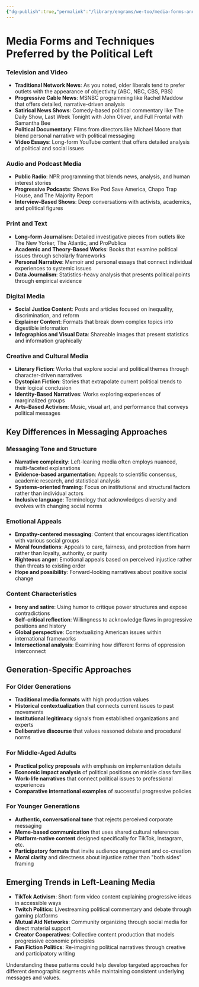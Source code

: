 ```yaml
---
{"dg-publish":true,"permalink":"/library/engrams/we-too/media-forms-and-techniques-preferred-by-the-political-left/"}
---
```


# Media Forms and Techniques Preferred by the Political Left

### Television and Video

- **Traditional Network News**: As you noted, older liberals tend to prefer outlets with the appearance of objectivity (ABC, NBC, CBS, PBS)
- **Progressive Cable News**: MSNBC programming like Rachel Maddow that offers detailed, narrative-driven analysis
- **Satirical News Shows**: Comedy-based political commentary like The Daily Show, Last Week Tonight with John Oliver, and Full Frontal with Samantha Bee
- **Political Documentary**: Films from directors like Michael Moore that blend personal narrative with political messaging
- **Video Essays**: Long-form YouTube content that offers detailed analysis of political and social issues

### Audio and Podcast Media

- **Public Radio**: NPR programming that blends news, analysis, and human interest stories
- **Progressive Podcasts**: Shows like Pod Save America, Chapo Trap House, and The Majority Report
- **Interview-Based Shows**: Deep conversations with activists, academics, and political figures

### Print and Text

- **Long-form Journalism**: Detailed investigative pieces from outlets like The New Yorker, The Atlantic, and ProPublica
- **Academic and Theory-Based Works**: Books that examine political issues through scholarly frameworks
- **Personal Narrative**: Memoir and personal essays that connect individual experiences to systemic issues
- **Data Journalism**: Statistics-heavy analysis that presents political points through empirical evidence

### Digital Media

- **Social Justice Content**: Posts and articles focused on inequality, discrimination, and reform
- **Explainer Content**: Formats that break down complex topics into digestible information
- **Infographics and Visual Data**: Shareable images that present statistics and information graphically

### Creative and Cultural Media

- **Literary Fiction**: Works that explore social and political themes through character-driven narratives
- **Dystopian Fiction**: Stories that extrapolate current political trends to their logical conclusion
- **Identity-Based Narratives**: Works exploring experiences of marginalized groups
- **Arts-Based Activism**: Music, visual art, and performance that conveys political messages

## Key Differences in Messaging Approaches

### Messaging Tone and Structure

- **Narrative complexity**: Left-leaning media often employs nuanced, multi-faceted explanations
- **Evidence-based argumentation**: Appeals to scientific consensus, academic research, and statistical analysis
- **Systems-oriented framing**: Focus on institutional and structural factors rather than individual actors
- **Inclusive language**: Terminology that acknowledges diversity and evolves with changing social norms

### Emotional Appeals

- **Empathy-centered messaging**: Content that encourages identification with various social groups
- **Moral foundations**: Appeals to care, fairness, and protection from harm rather than loyalty, authority, or purity
- **Righteous anger**: Emotional appeals based on perceived injustice rather than threats to existing order
- **Hope and possibility**: Forward-looking narratives about positive social change

### Content Characteristics

- **Irony and satire**: Using humor to critique power structures and expose contradictions
- **Self-critical reflection**: Willingness to acknowledge flaws in progressive positions and history
- **Global perspective**: Contextualizing American issues within international frameworks
- **Intersectional analysis**: Examining how different forms of oppression interconnect

## Generation-Specific Approaches

### For Older Generations

- **Traditional media formats** with high production values
- **Historical contextualization** that connects current issues to past movements
- **Institutional legitimacy** signals from established organizations and experts
- **Deliberative discourse** that values reasoned debate and procedural norms

### For Middle-Aged Adults

- **Practical policy proposals** with emphasis on implementation details
- **Economic impact analysis** of political positions on middle class families
- **Work-life narratives** that connect political issues to professional experiences
- **Comparative international examples** of successful progressive policies

### For Younger Generations

- **Authentic, conversational tone** that rejects perceived corporate messaging
- **Meme-based communication** that uses shared cultural references
- **Platform-native content** designed specifically for TikTok, Instagram, etc.
- **Participatory formats** that invite audience engagement and co-creation
- **Moral clarity** and directness about injustice rather than "both sides" framing

## Emerging Trends in Left-Leaning Media

- **TikTok Activism**: Short-form video content explaining progressive ideas in accessible ways
- **Twitch Politics**: Livestreaming political commentary and debate through gaming platforms
- **Mutual Aid Networks**: Community organizing through social media for direct material support
- **Creator Cooperatives**: Collective content production that models progressive economic principles
- **Fan Fiction Politics**: Re-imagining political narratives through creative and participatory writing

Understanding these patterns could help develop targeted approaches for different demographic segments while maintaining consistent underlying messages and values.
